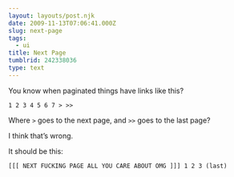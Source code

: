 ```yaml
---
layout: layouts/post.njk
date: 2009-11-13T07:06:41.000Z
slug: next-page
tags:
  - ui
title: Next Page
tumblrid: 242338036
type: text
---
```

<p>You know when paginated things have links like this?</p>

<pre><code>1 2 3 4 5 6 7 &gt; &gt;&gt;
</code></pre>

<p>Where <code>&gt;</code> goes to the next page, and <code>&gt;&gt;</code> goes to the last page?</p>

<p>I think that&rsquo;s wrong.</p>

<p>It should be this:</p>

<pre><code>[[[ NEXT FUCKING PAGE ALL YOU CARE ABOUT OMG ]]] 1 2 3 (last)
</code></pre>
